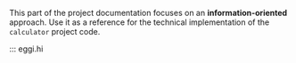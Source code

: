 This part of the project documentation focuses on
an **information-oriented** approach. Use it as a
reference for the technical implementation of the
`calculator` project code.

::: eggi.hi
